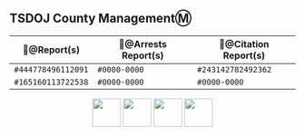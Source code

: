## **TSDOJ County ManagementⓂ️**

📂@Report(s) | 📄@Arrests Report(s) | 📜@Citation Report(s)
--- | --- | ---
`#444778496112091` | `#0000-0000` | `#243142782492362`
`#165160113722538`   | `#0000-0000` | `#0000-0000`

<div align="center">
<img width="auto" height="50" src="https://justice-ls.xyz/wp-content/uploads/2020/07/doj-vector.png" /> <img width="auto" height="50" src="https://i.imgur.com/CvRbjh7.png" /> <img width="auto" height="50" src="https://i.ibb.co/6bwcmKr/icon-2000px.png" /> <img width="auto" height="50" src="https://i.ibb.co/kB4PVf0/Supreme-Court-4-2.png" /> 
</div> 
